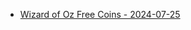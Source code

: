 <ul>
  <li><a href="https://zynga.social/edea43">Wizard of Oz Free Coins - 2024-07-25</a></li>

</ul>
